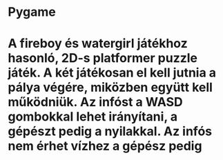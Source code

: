# Pygame
# A fireboy és watergirl játékhoz hasonló, 2D-s platformer puzzle játék. A két játékosan el kell jutnia a pálya végére, miközben együtt kell működniük. Az infóst a WASD gombokkal lehet irányítani, a gépészt pedig a nyilakkal.  Az infós nem érhet vízhez a gépész pedig 